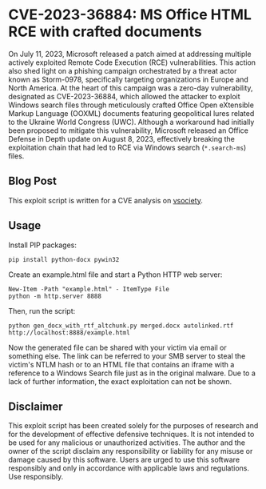 # CVE-2023-36884: MS Office HTML RCE with crafted documents

On July 11, 2023, Microsoft released a patch aimed at addressing multiple actively exploited Remote Code Execution (RCE) vulnerabilities. This action also shed light on a phishing campaign orchestrated by a threat actor known as Storm-0978, specifically targeting organizations in Europe and North America. At the heart of this campaign was a zero-day vulnerability, designated as CVE-2023-36884, which allowed the attacker to exploit Windows search files through meticulously crafted Office Open eXtensible Markup Language (OOXML) documents featuring geopolitical lures related to the Ukraine World Congress (UWC). Although a workaround had initially been proposed to mitigate this vulnerability, Microsoft released an Office Defense in Depth update on August 8, 2023, effectively breaking the exploitation chain that had led to RCE via Windows search (`*.search-ms`) files.

## Blog Post
This exploit script is written for a CVE analysis on [vsociety](https://www.vicarius.io/vsociety/).

## Usage
Install PIP packages:
```
pip install python-docx pywin32                                                         
```
Create an example.html file and start a Python HTTP web server:
```
New-Item -Path "example.html" - ItemType File
python -m http.server 8888
```
Then, run the script:
```
python gen_docx_with_rtf_altchunk.py merged.docx autolinked.rtf http://localhost:8888/example.html
```
Now the generated file can be shared with your victim via email or something else. The link can be referred to your SMB server to steal the victim's NTLM hash or to an HTML file that contains an iframe with a reference to a Windows Search file just as in the original malware. Due to a lack of further information, the exact exploitation can not be shown.

## Disclaimer
This exploit script has been created solely for the purposes of research and for the development of effective defensive techniques. It is not intended to be used for any malicious or unauthorized activities. The author and the owner of the script disclaim any responsibility or liability for any misuse or damage caused by this software. Users are urged to use this software responsibly and only in accordance with applicable laws and regulations. Use responsibly.
